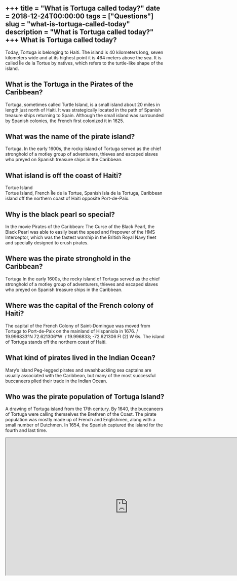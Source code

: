 +++
title = "What is Tortuga called today?"
date = 2018-12-24T00:00:00
tags = ["Questions"]
slug = "what-is-tortuga-called-today"
description = "What is Tortuga called today?"
+++
What is Tortuga called today?
-----------------------------

Today, Tortuga is belonging to Haiti. The island is 40 kilometers long, seven kilometers wide and at its highest point it is 464 meters above the sea. It is called Île de la Tortue by natives, which refers to the turtle-like shape of the island.

What is the Tortuga in the Pirates of the Caribbean?
----------------------------------------------------

Tortuga, sometimes called Turtle Island, is a small island about 20 miles in length just north of Haiti. It was strategically located in the path of Spanish treasure ships returning to Spain. Although the small island was surrounded by Spanish colonies, the French first colonized it in 1625.

What was the name of the pirate island?
---------------------------------------

Tortuga. In the early 1600s, the rocky island of Tortuga served as the chief stronghold of a motley group of adventurers, thieves and escaped slaves who preyed on Spanish treasure ships in the Caribbean.

What island is off the coast of Haiti?
--------------------------------------

Tortue Island  
Tortue Island, French Île de la Tortue, Spanish Isla de la Tortuga, Caribbean island off the northern coast of Haiti opposite Port-de-Paix.

Why is the black pearl so special?
----------------------------------

In the movie Pirates of the Caribbean: The Curse of the Black Pearl, the Black Pearl was able to easily beat the speed and firepower of the HMS Interceptor, which was the fastest warship in the British Royal Navy fleet and specially designed to crush pirates.

Where was the pirate stronghold in the Caribbean?
-------------------------------------------------

Tortuga In the early 1600s, the rocky island of Tortuga served as the chief stronghold of a motley group of adventurers, thieves and escaped slaves who preyed on Spanish treasure ships in the Caribbean.

Where was the capital of the French colony of Haiti?
----------------------------------------------------

The capital of the French Colony of Saint-Domingue was moved from Tortuga to Port-de-Paix on the mainland of Hispaniola in 1676. / ﻿ 19.996833°N 72.621306°W ﻿ / 19.996833; -72.621306 Fl (2) W 6s. The island of Tortuga stands off the northern coast of Haiti.

What kind of pirates lived in the Indian Ocean?
-----------------------------------------------

Mary’s Island Peg-legged pirates and swashbuckling sea captains are usually associated with the Caribbean, but many of the most successful buccaneers plied their trade in the Indian Ocean.

Who was the pirate population of Tortuga Island?
------------------------------------------------

A drawing of Tortuga island from the 17th century. By 1640, the buccaneers of Tortuga were calling themselves the Brethren of the Coast. The pirate population was mostly made up of French and Englishmen, along with a small number of Dutchmen. In 1654, the Spanish captured the island for the fourth and last time.

<iframe allow="accelerometer; autoplay; clipboard-write; encrypted-media; gyroscope; picture-in-picture" allowfullscreen="" class="__youtube_prefs__  epyt-is-override  no-lazyload" data-no-lazy="1" data-origheight="433" data-origwidth="770" data-skipgform_ajax_framebjll="" height="433" id="_ytid_99234" loading="lazy" src="https://www.youtube.com/embed/fiBOKcuWJeA?enablejsapi=1&autoplay=0&cc_load_policy=0&cc_lang_pref=&iv_load_policy=1&loop=0&modestbranding=0&rel=1&fs=1&playsinline=0&autohide=2&theme=dark&color=red&controls=1&" title="YouTube player" width="770"></iframe>